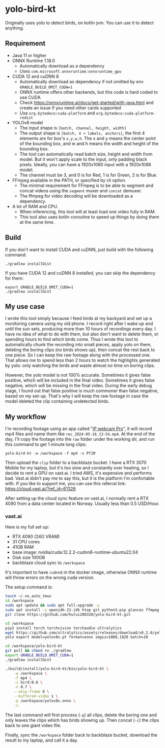 # yolo-bird-kt

Originally uses yolo to detect birds, on kotlin jvm.
You can use it to detect anything.

## Requirement

+ Java 11 or higher
+ ONNX Runtime 1.18.0
  + Automatically download as a dependency
  + Uses `com.microsoft.onnxruntime:onnxruntime_gpu`
+ CUDA 12 and cuDNN 8
  + Automatically download as dependency if not omitted by env `GRADLE_BUILD_OMIT_CUDA=1`
  + ONNX runtime offers other backends, but this code is hard coded to use CUDA
  + Check https://onnxruntime.ai/docs/get-started/with-java.html and 
    create an issue if you need other cards supported
  + Use `org.bytedeco:cuda-platform` and `org.bytedeco:cuda-platform-redist`
+ YOLOv8 model
  + The input shape is `[batch, channel, height, width]`
  + The output shape is `[batch, 4 + labels, anchors]`,
    the first 4 elements are for box's `x,y,w,h`.
    The x and y means the center point of the bounding box,
    and w and h means the width and height of the bounding box.
  + The tool can automatically read batch size, height and width from model.
    But it won't apply scale to the input, only padding black pixels.
    Ideally, you can have a 1920x1080 input with a 1920x1088 model.
  + The channel must be 3, and 0 is for Red, 1 is for Green, 2 is for Blue.
+ FFmpeg available in the PATH, or specified by cli option.
  + The minimal requirement for FFmpeg is to be able to segment and concat videos
    using the `segment` muxer and `concat` demuxer.
  + The ffmpeg for video decoding will be downloaded as a dependency.
+ A lot of RAM and CPU.
  + When inferencing, this tool will at least load one video fully in RAM.
  + This tool also uses kotlin coroutine to speed up things by doing them at the same time.

## Build

If you don't want to install CUDA and cuDNN, just build with the following command:

```shell
./gradlew installDist
```

If you have CUDA 12 and cuDNN 8 installed, you can skip the dependency for them:

```shell
export GRADLE_BUILD_OMIT_CUDA=1
./gradlew installDist
```

## My use case

I wrote this tool simply because I feed birds at my backyard and set up a
monitoring camera using my old phone.
I record right after I wake up and until the sun sets, producing more than
10 hours of recordings every day.
I have no idea of what to do with them, but also don't want to delete them,
or spending hours to find which birds come.
Thus I wrote this tool to automatically chunk the recording into small pieces,
apply yolo on them, deleting the boring clips (no birds shows up), then
concat the rest back to one piece.
So I can keep the raw footage along with the processed one.
That allows me to spend less than 2 hours to watch the highlights generated by yolo:
only watching the birds and waste almost no time on boring clips.

However, the yolo model is not 100% accurate.
Sometimes it gives false positive, which will be included in the final video.
Sometimes it gives false negative, which will be missing in the final video.
During the early debug stage, I found out that false positive is much commoner than false negative,
based on my set-up.
That's why I will keep the raw footage in case the model deleted the clip containing undetected birds.

## My workflow

I'm recording footage using an app called "[IP webcam Pro](https://play.google.com/store/apps/details?id=com.pas.webcam.pro&hl=en_US)",
it will record mp4 files and name them like `rec_2024-05-16_13-54.mp4`.
At the end of the day, I'll copy the footage into the `raw` folder under the working dir,
and run this command to get 1 minute long clips:

```shell
yolo-bird-kt -w /workspace -f mp4 -s PT1M 
```

Then upload the `clip` folder to a backblaze bucket.
I have a RTX 3070 Mobile for my laptop, but it's too slow and constantly over heating,
so I decide to rent a GPU on vast.ai.
I tried AWS, it's expensive and performs bad.
Vast.ai didn't pay me to say this, but it is the platform I'm confortable with.
If you like to support me, you can use this referral link:
https://cloud.vast.ai/?ref_id=61326

After setting up the cloud sync feature on vast.ai, I normally rent a RTX 4090
from a data center located in Norway. Usually less than 0.5 USD/Hour.

### vast.ai

Here is my full set up:
+ RTX 4090 (24G VRAM)
+ 31 CPU cores
+ 41GB RAM
+ base image: nvidia/cuda:12.2.2-cudnn8-runtime-ubuntu22.04
+ Disk size 100GB
+ backblaze cloud sync to `/workspace`

It's important to have `cudnn8` in the docker image, otherwise ONNX runtime will
throw errors on the wrong cuda version.

The setup command is:
```bash
touch ~/.no_auto_tmux
cd /workspace
sudo apt update && sudo apt full-upgrade -y
sudo apt install -y openjdk-21-jdk htop git python3-pip glances ffmpeg
git clone https://github.com/hurui200320/yolo-bird-kt.git

cd /workspace
pip3 install torch torchvision torchaudio ultralytics
wget https://github.com/ultralytics/assets/releases/download/v8.2.0/yolov8x.pt
yolo export model=yolov8x.pt format=onnx imgsz=1080,1920 batch=10

cd /workspace/yolo-bird-kt
git pull && chmod +x ./gradlew
export GRADLE_BUILD_OMIT_CUDA=1
./gradlew installDist

./build/install/yolo-bird-kt/bin/yolo-bird-kt \
    -w /workspace \
    -f mp4 \
    -i bird:0.6 \
    -n 0.7 \
    --skip-frame 6 \
    --buffered-video 1 \
    -p /workspace/yolov8x.onnx \
    -c 
```

The last command will first process (`-p`) all clips, delete the boring one
and only leaves the clips which has brids showing up.
Then concat (`-c`) the clips back to one giant video file.

Finally, sync the `/workspace` folder back to backblaze bucket,
download the result to my laptop, and call it a day.
